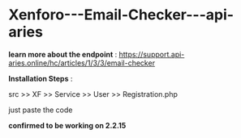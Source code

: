 # Xenforo---Email-Checker---api-aries

**learn more about the endpoint** :
https://support.api-aries.online/hc/articles/1/3/3/email-checker

**Installation Steps** :

src >> XF >> Service >> User >> Registration.php

just paste the code

**confirmed to be working on 2.2.15** 
